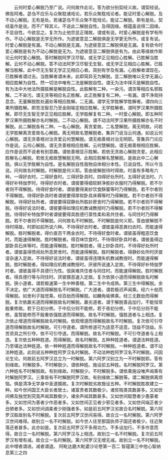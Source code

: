 <!-- { "loadSidebar": true } -->
　　云何时爱心解脱乃至广说。问何故作此论。答为欲分别契经义故。谓契经说。佛告阿难。苾刍不应乐与众聚耽诸戏论。若乐众聚耽戏论者。能证时爱心解脱。及不动心解脱。无有是处。若诸苾刍不乐众聚不耽戏论。能证二解脱。斯有是处。契经虽作是说。而不广释其义。不说此二解脱自性。及得因缘。根蕴虽说得二因缘。不显自性。今欲显之。复次为止他宗显正理故。谓或有说。时爱心解脱是有学有所作。不动心解脱是无学无所作。为遮彼意显二解脱俱是无学更无所作。或复有说。时爱心解脱是有漏。不动心解脱是无漏。为遮彼意显二解脱俱是无漏。复有欲令时爱心解脱是有为不动心解脱是无为。为遮彼意显二解脱俱是有为。由此等缘故作斯论云何时爱心解脱。答时解脱阿罗汉尽智。或无学正见相应心胜解。已胜解当胜解。云何不动心解脱。答不动法阿罗汉尽智无生智。或无学正见相应心胜解。已胜解当胜解。此中尽无生智无学正见相应心者。简别有学及有漏。心胜解者谓现在。已胜解者谓过去。当胜解者谓未来。此即简异无为解脱。显二解脱唯以无学无漏心相应胜解为自性。然一切法中唯有二法是解脱自性。谓无为法中择灭是解脱自性。有为法中大地法所摄胜解是解脱自性。此胜解有二种。一染污。谓贪等相应名邪胜解。二不染污。谓无贪等相应名正胜解。此正胜解复有二种。一有漏。谓不净观持息念。无量解脱胜处遍处等相应胜解。二无漏。谓学无学胜解学胜解者。谓四向三果所摄胜解。即苦法智忍乃至金刚喻定相应胜解。无学胜解者。谓阿罗汉果所摄胜解。即尽无生智无学正见相应胜解。无学胜解复有二种。一时爱心解脱。即五种阿罗汉果所摄胜解亦名时解脱。二不动心解脱。谓不动法阿罗汉果所摄胜解亦名不时解脱。此二解脱各有二种。一名心解脱。离贪爱故。二名慧解脱。离无明故。问若无学胜解离贪爱故名心解脱。离无明故名慧解脱者。集异门说当云何通。如说云何心解脱。谓无贪善根对治贪爱云何慧解脱。谓无痴善根对治无明耶。答集异门论应作是说。云何心解脱。谓无贪善根相应胜解。云何慧解脱。谓无痴善根相应胜解。应作是说而不说者有别意趣。谓依善根显示胜解。若依无贪故心解脱贪爱。此相应胜解名心解脱。若依无痴故慧解脱无明。此相应胜解名慧解脱。是故此中二心解脱。俱以无学胜解为自性。是名解脱自性我物自体相分本性。已说自性。所以今当说。问何故名时解脱。时解脱是何义耶。答由彼解脱待时得故。时虽有多略有六种。一得好衣时。二得好食时。三得好卧具时。四得好处所时。五得好说法时。六得好补特伽罗时。待得好衣时者。谓彼要得细软鲜净胜妙衣服时乃得解脱。若不尔者则不得解脱。待得好食时者。谓彼要得美妙饮食酥蜜等时乃得解脱。若不尔者则不得解脱。待得好卧具时者谓彼要得厚软卧具床褥等时乃得解脱。若不尔者则不得解脱。待得好处所者。谓彼要得寂静处所胜妙房舍时乃得解脱。若不尔者则不得解脱。待得好说法时者。谓彼要得如理应机教诫教授时乃得解脱。若不尔者则不得解脱。待得好补特伽罗时者谓彼要得具胜德行禀性柔和易共住者。与同住时乃得解脱。若不尔者则不得解脱。问何故名不时解脱。不时解脱是何义耶。答由彼解脱不待时得故。时即如前所说六种。不待得好衣时者。谓彼虽得恶粪扫衣时。而能速得解脱。胜时解脱者。得价直百千两金衣时。不待得好食时者。谓彼虽得粗恶饮食时。而能速得解脱。胜时解脱者。得百味饮食时。不待得好卧具时者。谓彼虽得边鄙卧具石床等时。而能速得解脱。胜时解脱者。得上妙卧具时。不待得好处所时者。谓彼虽得愦闹处所恶房舍时。而能速得解脱。胜时解脱者。得静妙处所时厌彼谊杂速入定故。不待得好说法时者。谓彼虽得违理失机教诫教授时。而能速得解脱。胜时解脱者。得如理应机教诫教授时。厌彼所说速入定故。不待得好补特伽罗时者。谓彼虽得不具德行为性。佷戾难共住者与同住时。而能速得解脱。胜时解脱者。得具德行等与同住时。厌彼猥恶速入定故。复次依狭小道而得解脱故名时解脱。狭小道者。谓若极速第一生中种善根。第二生中令成熟。第三生中得解脱。余不决定。依广大道而得解脱名不时解脱。广大道者。谓若极迟声闻乘。经六十劫而得解脱。如舍利子独觉乘。经百劫而得解脱。如麟角喻佛乘。经三无数劫而得解脱。复次依羸劣道而得解脱故名时解脱。羸劣道者。谓于解脱善品加行。不能恒常殷重修故。若于日初分修。于中后分则不能修。若于夜初分修。于中后分则不能修。虽暂能修而不殷重依强胜道而得解脱。故名不时解脱。强胜道者与上相违。复次依止增道而得解脱故名时解脱。依观增道而得解脱故名不时解脱。复次依可引夺道而得解脱故名时解脱。可引夺道者。谓所修道可为适意不适意。饶益不饶益。乐苦资具之所引夺。依不可引夺道。而得解脱。故名不时解脱。不可引夺道者与上相违。复次依五种种姓道。而得解脱。故名时解脱。五种种姓道者。谓退法种姓道。乃至堪达法种姓道。依一种种姓道而得解脱故名不时解脱。一种种姓道者。谓不动法种姓道。此则说五种种姓阿罗汉名时解脱。不动法种姓阿罗汉名不时解脱。问因论生论。何故前五阿罗汉总立为一时解脱。第六阿罗汉别立为一不时解脱耶。答有别缘故。时解脱多。不时解脱少。谓依种姓。施设前五种姓。名时解脱阿罗汉。第六种姓名不时解脱故。有别缘故。时解脱少。不时解脱多。谓依乘施设唯声闻乘有时解脱阿罗汉。三乘皆有不时解脱阿罗汉故。有别缘故二解脱等。谓二解脱俱离烦恼。俱是清净无学身中圣道摄故。复次时解脱劣故施设五种。不时解脱胜故建立一种。如今世间国王大臣长者居士。诸富贵者其数极少。诸贫贱类其数甚多。又如世间佛及独觉到究竟声闻其数极少。诸余声闻其数甚多。又如世间聪慧者少愚蒙者多。又如世间为善者少作恶者多。又如世间正见者少邪见者多。又如世间端正者少丑陋者多。又如世间调柔者少刚强者多。如是前五阿罗汉劣故合名时解脱。第六阿罗汉胜故别名不时解脱。复次前五阿罗汉世间易得。故合立一名时解脱。第六阿罗汉世间难得。故别立一名不时解脱。如今世人往至那国执师子国还者极少。往近聚落还者甚多。此亦如是。复次前五阿罗汉不多用功力。不多设加行。不多作意而得。故合立一名时解脱。第六阿罗汉与上相违。故别立一名不时解脱。复次前五阿罗汉有增有减。故合立一名时解脱。第六阿罗汉无增无减。故别立一名不时解脱。此中增者谓进。减者谓退。
阿毗达磨大毗婆沙论卷第一百二
智蕴第三中他心智纳息第三之四
